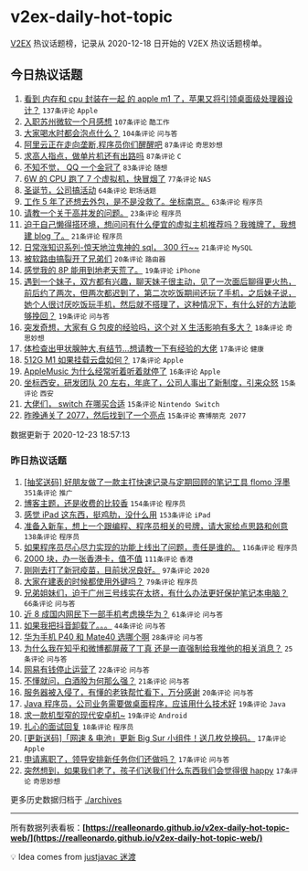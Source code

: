 # v2ex-daily-hot-topic

[V2EX](https://www.v2ex.com/) 热议话题榜，记录从 2020-12-18 日开始的 V2EX 热议话题榜单。

## 今日热议话题

<!-- TODAY BEGIN -->
1. [看到 内存和 cpu 封装在一起 的 apple m1 了，苹果又将引领桌面级处理器设计？](https://www.v2ex.com/t/738080) ``137条评论`` ``Apple``
1. [入职苏州微软一个月感想](https://www.v2ex.com/t/738196) ``107条评论`` ``酷工作``
1. [大家喝水时都会泡点什么？](https://www.v2ex.com/t/738107) ``104条评论`` ``问与答``
1. [阿里云正在走向垄断,程序员你们醒醒吧](https://www.v2ex.com/t/738070) ``87条评论`` ``奇思妙想``
1. [求高人指点，做单片机还有出路吗](https://www.v2ex.com/t/738094) ``87条评论`` ``C``
1. [不知不觉， QQ 一个金冠了](https://www.v2ex.com/t/738155) ``83条评论`` ``随想``
1. [6W 的 CPU 跑了 7 个虚拟机，快冒烟了](https://www.v2ex.com/t/738188) ``77条评论`` ``NAS``
1. [圣诞节，公司搞活动](https://www.v2ex.com/t/738109) ``64条评论`` ``职场话题``
1. [工作 5 年了还想去外包，是不是没救了。坐标南京。](https://www.v2ex.com/t/738165) ``63条评论`` ``程序员``
1. [请教一个关于高并发的问题。](https://www.v2ex.com/t/738309) ``23条评论`` ``程序员``
1. [迫于自己懒得搭环境，想问问有什么便宜的虚拟主机推荐吗？我摊牌了，我想建 blog 了。](https://www.v2ex.com/t/738288) ``21条评论`` ``程序员``
1. [日常涨知识系列-惊天地泣鬼神的 sql， 300 行~~](https://www.v2ex.com/t/738226) ``21条评论`` ``MySQL``
1. [被软路由搞裂开了兄弟们](https://www.v2ex.com/t/738181) ``20条评论`` ``路由器``
1. [感觉我的 8P 能用到地老天荒了。](https://www.v2ex.com/t/738310) ``19条评论`` ``iPhone``
1. [遇到一个妹子，双方都有兴趣，聊天妹子很主动，见了一次面后聊得更火热，前后约了两次，但两次都迟到了，第二次吃饭期间还玩了手机，之后妹子说，她个人很讨厌吃饭玩手机，然后就不搭理了，这种情况下，有什么好的方法能够挽回？](https://www.v2ex.com/t/738219) ``19条评论`` ``问与答``
1. [突发奇想，大家有 G 包皮的经验吗，这个对 X 生活影响有多大？](https://www.v2ex.com/t/738199) ``18条评论`` ``奇思妙想``
1. [体检查出甲状腺肿大,有结节...想请教一下有经验的大佬](https://www.v2ex.com/t/738149) ``17条评论`` ``健康``
1. [512G M1 如果挂载云盘如何？](https://www.v2ex.com/t/738108) ``17条评论`` ``Apple``
1. [AppleMusic 为什么经常听着听着就停了](https://www.v2ex.com/t/738091) ``16条评论`` ``Apple``
1. [坐标西安，研发团队 20 左右，年底了，公司人事出了新制度，引来众怒](https://www.v2ex.com/t/738324) ``15条评论`` ``西安``
1. [大佬们， switch 在哪买合适](https://www.v2ex.com/t/738191) ``15条评论`` ``Nintendo Switch``
1. [昨晚通关了 2077，然后找到了一个亮点](https://www.v2ex.com/t/738103) ``15条评论`` ``赛博朋克 2077``

数据更新于 2020-12-23 18:57:13
<!-- TODAY END -->

### 昨日热议话题

<!-- YESTERDAY BEGIN -->
1. [[抽奖送码] 好朋友做了一款主打快速记录与定期回顾的笔记工具 flomo 浮墨](https://www.v2ex.com/t/737693) ``351条评论`` ``推广``
1. [博客主题，还是收费的比较香](https://www.v2ex.com/t/737701) ``154条评论`` ``程序员``
1. [感觉 iPad 这东西，挺鸡肋，没什么用](https://www.v2ex.com/t/737726) ``153条评论`` ``iPad``
1. [准备入新车，想上一个跟编程、程序员相关的号牌，请大家给点思路和创意](https://www.v2ex.com/t/737773) ``138条评论`` ``程序员``
1. [如果程序员尽心尽力实现的功能上线出了问题，责任是谁的。](https://www.v2ex.com/t/737781) ``116条评论`` ``程序员``
1. [2000 块，办一张香港卡，值不值](https://www.v2ex.com/t/737723) ``111条评论`` ``香港``
1. [刚刚去打了新冠疫苗，目前状况良好。](https://www.v2ex.com/t/737907) ``97条评论`` ``2020``
1. [大家在建表的时候都使用外键吗？](https://www.v2ex.com/t/737758) ``79条评论`` ``程序员``
1. [兄弟姐妹们，迫于广州三号线实在太挤，有什么办法更好保护笔记本电脑？](https://www.v2ex.com/t/737764) ``66条评论`` ``问与答``
1. [近 8 成国内网民下一部手机考虑换华为？](https://www.v2ex.com/t/737951) ``61条评论`` ``问与答``
1. [如果我把抖音卸载了。。。](https://www.v2ex.com/t/738026) ``44条评论`` ``问与答``
1. [华为手机 P40 和 Mate40 选哪个啊](https://www.v2ex.com/t/737733) ``28条评论`` ``问与答``
1. [为什么我在知乎和微博都屏蔽了丁真 还是一直强制给我推他的相关消息？](https://www.v2ex.com/t/737730) ``25条评论`` ``问与答``
1. [网易有钱停止运营了](https://www.v2ex.com/t/737689) ``22条评论`` ``问与答``
1. [不懂就问，白酒股为何那么强？](https://www.v2ex.com/t/737881) ``21条评论`` ``问与答``
1. [服务器被入侵了，有懂的老铁帮忙看下，万分感谢](https://www.v2ex.com/t/738036) ``20条评论`` ``问与答``
1. [Java 程序员，公司业务需要做桌面程序，应该用什么技术好](https://www.v2ex.com/t/737944) ``19条评论`` ``Java``
1. [求一款机型窄的现代安卓机~](https://www.v2ex.com/t/737808) ``19条评论`` ``Android``
1. [扎心的面试回复](https://www.v2ex.com/t/737828) ``18条评论`` ``程序员``
1. [[更新送码]「网速 & 电池」更新 Big Sur 小组件！送几枚兑换码。](https://www.v2ex.com/t/737937) ``17条评论`` ``Apple``
1. [申请离职了，领导安排新任务你们还做吗？](https://www.v2ex.com/t/737872) ``17条评论`` ``问与答``
1. [突然想到，如果我们老了，孩子们送我们什么东西我们会觉得很 happy](https://www.v2ex.com/t/737802) ``17条评论`` ``奇思妙想``
<!-- YESTERDAY END -->

更多历史数据归档于 [./archives](./archives)

---

所有数据列表看板：**[https://realleonardo.github.io/v2ex-daily-hot-topic-web/](https://realleonardo.github.io/v2ex-daily-hot-topic-web/)**

💡 Idea comes from [justjavac 迷渡](https://github.com/justjavac/)
